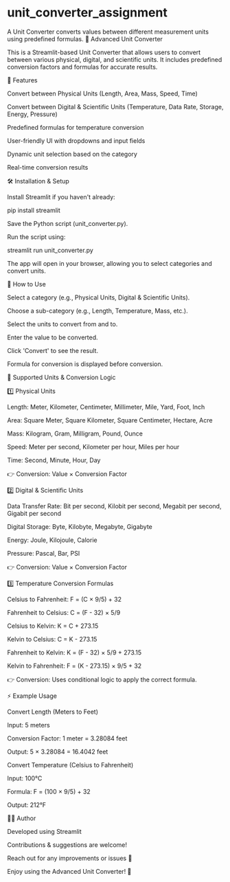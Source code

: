 # unit_converter_assignment
A Unit Converter converts values between different measurement units using predefined formulas. 
🔄 Advanced Unit Converter

This is a Streamlit-based Unit Converter that allows users to convert between various physical, digital, and scientific units. It includes predefined conversion factors and formulas for accurate results.

🚀 Features

Convert between Physical Units (Length, Area, Mass, Speed, Time)

Convert between Digital & Scientific Units (Temperature, Data Rate, Storage, Energy, Pressure)

Predefined formulas for temperature conversion

User-friendly UI with dropdowns and input fields

Dynamic unit selection based on the category

Real-time conversion results

🛠️ Installation & Setup

Install Streamlit if you haven't already:

pip install streamlit

Save the Python script (unit_converter.py).

Run the script using:

streamlit run unit_converter.py

The app will open in your browser, allowing you to select categories and convert units.

📌 How to Use

Select a category (e.g., Physical Units, Digital & Scientific Units).

Choose a sub-category (e.g., Length, Temperature, Mass, etc.).

Select the units to convert from and to.

Enter the value to be converted.

Click 'Convert' to see the result.

Formula for conversion is displayed before conversion.

🔢 Supported Units & Conversion Logic

1️⃣ Physical Units

Length: Meter, Kilometer, Centimeter, Millimeter, Mile, Yard, Foot, Inch

Area: Square Meter, Square Kilometer, Square Centimeter, Hectare, Acre

Mass: Kilogram, Gram, Milligram, Pound, Ounce

Speed: Meter per second, Kilometer per hour, Miles per hour

Time: Second, Minute, Hour, Day

👉 Conversion: Value × Conversion Factor

2️⃣ Digital & Scientific Units

Data Transfer Rate: Bit per second, Kilobit per second, Megabit per second, Gigabit per second

Digital Storage: Byte, Kilobyte, Megabyte, Gigabyte

Energy: Joule, Kilojoule, Calorie

Pressure: Pascal, Bar, PSI

👉 Conversion: Value × Conversion Factor

3️⃣ Temperature Conversion Formulas

Celsius to Fahrenheit: F = (C × 9/5) + 32

Fahrenheit to Celsius: C = (F - 32) × 5/9

Celsius to Kelvin: K = C + 273.15

Kelvin to Celsius: C = K - 273.15

Fahrenheit to Kelvin: K = (F - 32) × 5/9 + 273.15

Kelvin to Fahrenheit: F = (K - 273.15) × 9/5 + 32

👉 Conversion: Uses conditional logic to apply the correct formula.

⚡ Example Usage

Convert Length (Meters to Feet)

Input: 5 meters

Conversion Factor: 1 meter = 3.28084 feet

Output: 5 × 3.28084 = 16.4042 feet

Convert Temperature (Celsius to Fahrenheit)

Input: 100°C

Formula: F = (100 × 9/5) + 32

Output: 212°F


👨‍💻 Author

Developed using Streamlit

Contributions & suggestions are welcome!

Reach out for any improvements or issues 🚀

Enjoy using the Advanced Unit Converter! 🎉

